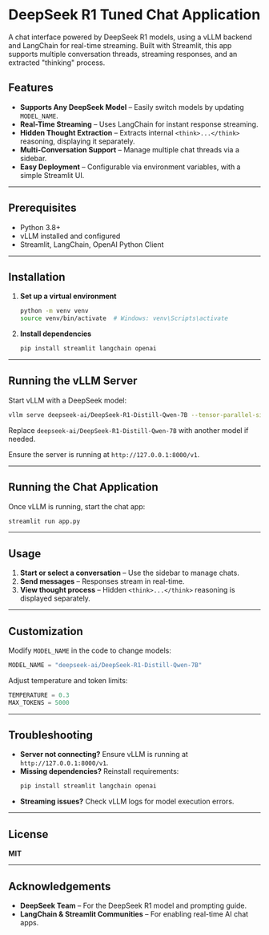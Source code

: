# DeepSeek R1 Tuned Chat Application

A chat interface powered by DeepSeek R1 models, using a vLLM backend and LangChain for real-time streaming. Built with Streamlit, this app supports multiple conversation threads, streaming responses, and an extracted "thinking" process.

## Features

- **Supports Any DeepSeek Model** – Easily switch models by updating `MODEL_NAME`.
- **Real-Time Streaming** – Uses LangChain for instant response streaming.
- **Hidden Thought Extraction** – Extracts internal `<think>...</think>` reasoning, displaying it separately.
- **Multi-Conversation Support** – Manage multiple chat threads via a sidebar.
- **Easy Deployment** – Configurable via environment variables, with a simple Streamlit UI.

---

## Prerequisites

- Python 3.8+
- vLLM installed and configured
- Streamlit, LangChain, OpenAI Python Client

---

## Installation

1. **Set up a virtual environment**  
   ```bash
   python -m venv venv
   source venv/bin/activate  # Windows: venv\Scripts\activate
   ```

2. **Install dependencies**  
   ```bash
   pip install streamlit langchain openai
   ```

---

## Running the vLLM Server

Start vLLM with a DeepSeek model:

```bash
vllm serve deepseek-ai/DeepSeek-R1-Distill-Qwen-7B --tensor-parallel-size 2 --max-model-len 32768 --enforce-eager
```

Replace `deepseek-ai/DeepSeek-R1-Distill-Qwen-7B` with another model if needed.

Ensure the server is running at `http://127.0.0.1:8000/v1`.

---

## Running the Chat Application

Once vLLM is running, start the chat app:

```bash
streamlit run app.py
```

---

## Usage

1. **Start or select a conversation** – Use the sidebar to manage chats.
2. **Send messages** – Responses stream in real-time.
3. **View thought process** – Hidden `<think>...</think>` reasoning is displayed separately.

---

## Customization

Modify `MODEL_NAME` in the code to change models:

```python
MODEL_NAME = "deepseek-ai/DeepSeek-R1-Distill-Qwen-7B"
```

Adjust temperature and token limits:

```python
TEMPERATURE = 0.3
MAX_TOKENS = 5000
```

---

## Troubleshooting

- **Server not connecting?** Ensure vLLM is running at `http://127.0.0.1:8000/v1`.
- **Missing dependencies?** Reinstall requirements:
  ```bash
  pip install streamlit langchain openai
  ```
- **Streaming issues?** Check vLLM logs for model execution errors.

---

## License

**MIT**

---

## Acknowledgements

- **DeepSeek Team** – For the DeepSeek R1 model and prompting guide.
- **LangChain & Streamlit Communities** – For enabling real-time AI chat apps.
